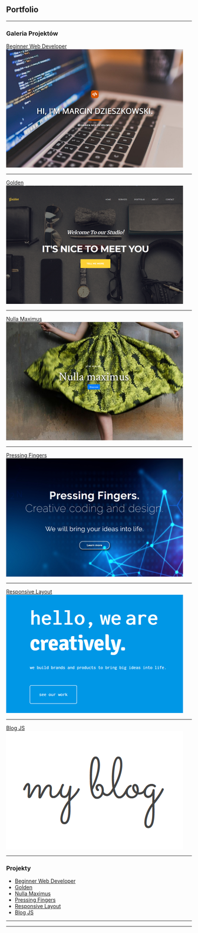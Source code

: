 ## Portfolio

---

### Galeria Projektów

[Beginner Web Developer](https://thewizard0f0z.github.io/Beginner-Web-Developer/)
<img src="images/beginner_web_developer.png?raw=true"/>

---
[Golden](https://thewizard0f0z.github.io/Golden/)
<img src="images/golden.png?raw=true"/>

---
[Nulla Maximus](https://thewizard0f0z.github.io/Nulla-maximus/)
<img src="images/nulla_maximus.png?raw=true"/>

---
[Pressing Fingers](https://thewizard0f0z.github.io/Pressing-Fingers-website/)
<img src="images/pressing_fingers.png?raw=true"/>

---
[Responsive Layout](https://thewizard0f0z.github.io/Responsive-layout/)
<img src="images/responsive_layout.png?raw=true"/>

---
[Blog JS](https://thewizard0f0z.github.io/javascript-blog/)
<img src="images/blog.png?raw=true"/>

---


### Projekty

- [Beginner Web Developer](https://thewizard0f0z.github.io/Beginner-Web-Developer/)
- [Golden](https://thewizard0f0z.github.io/Golden/)
- [Nulla Maximus](https://thewizard0f0z.github.io/Nulla-maximus/)
- [Pressing Fingers](https://thewizard0f0z.github.io/Pressing-Fingers-website/)
- [Responsive Layout](https://thewizard0f0z.github.io/Responsive-layout/)
- [Blog JS](https://thewizard0f0z.github.io/javascript-blog/)

---




---
